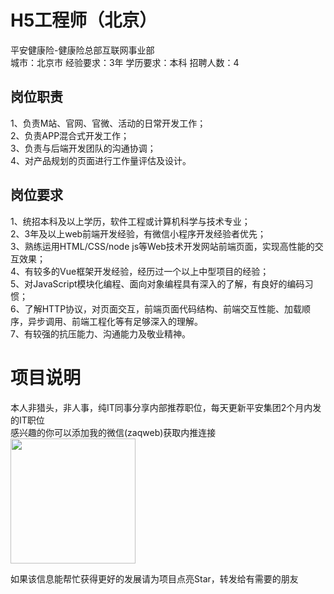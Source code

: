 # H5工程师（北京）
平安健康险-健康险总部互联网事业部  
城市：北京市 经验要求：3年 学历要求：本科  招聘人数：4

## 岗位职责
1、负责M站、官网、官微、活动的日常开发工作；   
2、负责APP混合式开发工作；   
3、负责与后端开发团队的沟通协调；   
4、对产品规划的页面进行工作量评估及设计。

## 岗位要求
1、统招本科及以上学历，软件工程或计算机科学与技术专业；   
2、3年及以上web前端开发经验，有微信小程序开发经验者优先；   
3、熟练运用HTML/CSS/node js等Web技术开发网站前端页面，实现高性能的交互效果；   
4、有较多的Vue框架开发经验，经历过一个以上中型项目的经验；   
5、对JavaScript模块化编程、面向对象编程具有深入的了解，有良好的编码习惯；   
6、了解HTTP协议，对页面交互，前端页面代码结构、前端交互性能、加载顺序，异步调用、前端工程化等有足够深入的理解。   
7、有较强的抗压能力、沟通能力及敬业精神。

# 项目说明

本人非猎头，非人事，纯IT同事分享内部推荐职位，每天更新平安集团2个月内发的IT职位  
感兴趣的你可以添加我的微信(zaqweb)获取内推连接  
<img src="https://github.com/zaqweb/PA-IT-JOBS/blob/master/WechatICode.jpeg"  height="200" width="200">

如果该信息能帮忙获得更好的发展请为项目点亮Star，转发给有需要的朋友




